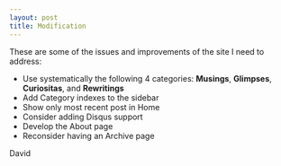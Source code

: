 ```yaml
---
layout: post
title: Modification 
---
```


These are some of the issues and improvements of the site I need to address:

* Use systematically the following 4 categories: **Musings**, **Glimpses**, **Curiositas**, and **Rewritings**
* Add Category indexes to the sidebar
* Show only most recent post in Home
* Consider adding Disqus support
* Develop the About page
* Reconsider having an Archive page

David